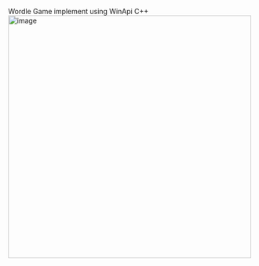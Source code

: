 Wordle Game implement using WinApi C++
<img width="495" alt="image" src="https://github.com/kicper231/wordle-winapi/assets/128547863/d3d0e4c6-6d2c-49a0-8102-129534a6a0fa">
